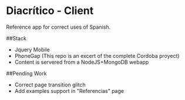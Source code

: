 Diacrítico - Client
====

Reference app for correct uses of Spanish.

##Stack 
* Jquery Mobile
* PhoneGap (This repo is an excert of the complete Cordoba proyect)
* Content is servered from a NodeJS+MongoDB webapp

##Pending Work
* Correct page transition glitch
* Add examples support in "Referencias" page



